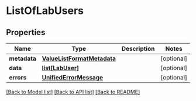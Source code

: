 # ListOfLabUsers

## Properties
Name | Type | Description | Notes
------------ | ------------- | ------------- | -------------
**metadata** | [**ValueListFormatMetadata**](ValueListFormatMetadata.md) |  | [optional] 
**data** | [**list[LabUser]**](LabUser.md) |  | [optional] 
**errors** | [**UnifiedErrorMessage**](UnifiedErrorMessage.md) |  | [optional] 

[[Back to Model list]](../README.md#documentation-for-models) [[Back to API list]](../README.md#documentation-for-api-endpoints) [[Back to README]](../README.md)


